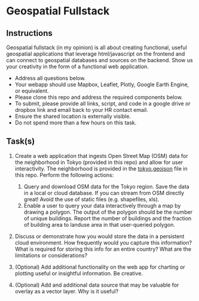# Geospatial Fullstack

## Instructions

Geospatial fullstack (in my opinion) is all about creating functional, useful geospatial applications that leverage html/javascript on the frontend and can connect to geospatial databases and sources on the backend. Show us your creativity in the form of a functional web application.

* Address all questions below.
* Your webapp should use Mapbox, Leaflet, Plotly, Google Earth Engine, or equivalent.
* Please clone this repo and address the required components below. 
* To submit, please provide all links, script, and code in a google drive or dropbox link and email back to your HR contact email. 
* Ensure the shared location is externally visible.
* Do not spend more than a few hours on this task.


## Task(s)

1. Create a web application that ingests Open Street Map (OSM) data for the neighborhood in Tokyo (provided in this repo) and allow for user interactivity. The neighborhood is provided in the [tokyo.geojson](https://github.com/shaystrong/assessment/blob/main/geo_fullstack/tokyo.geojson) file in this repo. Perform the following actions:  
   1. Query and download OSM data for the Tokyo region. Save the data in a local or cloud database. If you can stream from OSM directly great! Avoid the use of static files (e.g. shapefiles, xls).
   1. Enable a user to query your data interactively through a map by drawing a polygon. The output of the polygon should be the number of unique buildings. Report the number of buildings and the fraction of building area to landuse area in that user-queried polygon.
  
1. Discuss or demonstrate how you would store the data in a persistent cloud environment. How frequently would you capture this information? What is required for storing this info for an entire country? What are the limitations or considerations?

1. (Optional) Add additional functionality on the web app for charting or plotting useful or insightful information. Be creative.

1. (Optional) Add and additional data source that may be valuable for overlay as a vector layer. Why is it useful?
